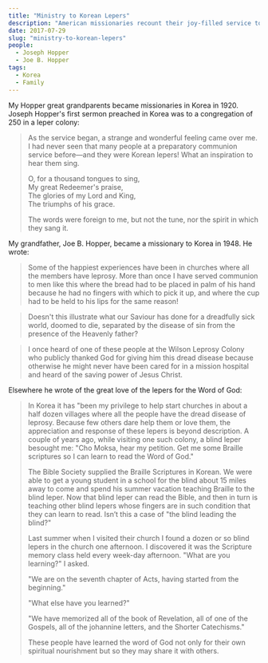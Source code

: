 ```yaml
---
title: "Ministry to Korean Lepers"
description: "American missionaries recount their joy-filled service to Korean lepers."
date: 2017-07-29
slug: "ministry-to-korean-lepers"
people:
  - Joseph Hopper
  - Joe B. Hopper
tags:
  - Korea
  - Family
---
```


My Hopper great grandparents became missionaries in Korea in 1920. Joseph Hopper's first sermon preached in Korea was to a congregation of 250 in a leper colony:

> As the service began, a strange and wonderful feeling came over me. I had never seen that many people at a preparatory communion service before—and they were Korean lepers! What an inspiration to hear them sing.
> 
> O, for a thousand tongues to sing,<br>
> My great Redeemer's praise,<br>
> The glories of my Lord and King,<br>
> The triumphs of his grace.
> 
> The words were foreign to me, but not the tune, nor the spirit in which they sang it.

My grandfather, Joe B. Hopper, became a missionary to Korea in 1948. He wrote:

> Some of the happiest experiences have been in churches where all the members have leprosy. More than once I have served communion to men like this where the bread had to be placed in palm of his hand because he had no fingers with which to pick it up, and where the cup had to be held to his lips for the same reason!

> Doesn't this illustrate what our Saviour has done for a dreadfully sick world, doomed to die, separated by the disease of sin from the presence of the Heavenly father?

> I once heard of one of these people at the Wilson Leprosy Colony who publicly thanked God for giving him this dread disease because otherwise he might never have been cared for in a mission hospital and heard of the saving power of Jesus Christ.

Elsewhere he wrote of the great love of the lepers for the Word of God:

> In Korea it has "been my privilege to help start churches in about a half dozen villages where all the people have the dread disease of leprosy. Because few others dare help them or love them, the appreciation and response of these lepers is beyond description. A couple of years ago, while visiting one such colony, a blind leper besought me: "Cho Moksa, hear my petition. Get me some Braille scriptures so I can learn to read the Word of God."
>
> The Bible Society supplied the Braille Scriptures in Korean. We were able to get a young student in a school for the blind about 15 miles away to come and spend his summer vacation teaching Braille to the blind leper. Now that blind leper can read the Bible, and then in turn is teaching other blind lepers whose fingers are in such condition that they can learn to read. Isn’t this a case of "the blind leading the blind?"
>
> Last summer when I visited their church I found a dozen or so blind lepers in the church one afternoon. I discovered it was the Scripture memory class held every week-day afternoon. "What are you learning?" I asked.
>
> "We are on the seventh chapter of Acts, having started from the beginning."
>
> "What else have you learned?"
>
> "We have memorized all of the book of Revelation, all of one of the Gospels, all of the johannine letters, and the Shorter Catechisms."
>
> These people have learned the word of God not only for their own spiritual nourishment but so they may share it with others.